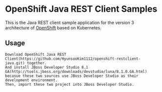 OpenShift Java REST Client Samples
==================================  

This is the Java REST client sample application for the version 3 architecture of [OpenShift](https://github.com/openshift/origin) based on Kubernetes.

Usage
-----
    Download OpenShift Java REST Client(https://github.com/HyunsooKim1112/openshift-restclient-java.git) together.
	And install JBoss Developer Studio 8.1 GA(http://tools.jboss.org/downloads/devstudio/luna/8.1.0.GA.html) becasue these two sources use JBoss Developer Studio as their development environment.
	Then, import these two project into JBoss Developer Studio.

